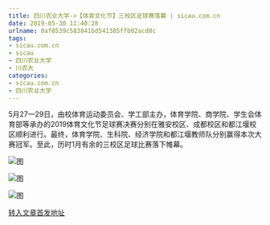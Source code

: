 ```yaml
---
title: 四川农业大学->【体育文化节】三校区足球赛落幕 | sicau.com.cn
date: 2019-05-30 11:40:28
urlname: 0af8539c583841bd541385ffb02acd8c
tags: 
- sicau.com.cn
- sicau
- 四川农业大学
- 川农大
categories:
- sicau.com.cn
- 四川农业大学
---
```



5月27—29日，由校体育运动委员会、学工部主办，体育学院、商学院、学生会体育部等承办的2019体育文化节足球赛决赛分别在雅安校区、成都校区和都江堰校区顺利进行。最终，体育学院、生科院、经济学院和都江堰教师队分别赢得本次大赛冠军。至此，历时1月有余的三校区足球比赛落下帷幕。



![图](https://news.sicau.edu.cn/__local/0/A8/A2/8637F4780E355FD3C8641116903_072C2E24_11F0E.jpg)

![图](https://news.sicau.edu.cn/__local/D/AF/3F/41CEA83BCDDEA953A25881A3934_055F95F1_13B1B.jpg)

![图](https://news.sicau.edu.cn/__local/A/C8/27/67CE361C3140A112F5B9374B013_B5DEFFB6_2E275.jpg)

[转入文章首发地址](https://news.sicau.edu.cn/info/1078/51810.htm)